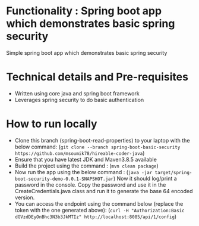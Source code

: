 # Functionality : Spring boot app which demonstrates basic spring security
Simple spring boot app which demonstrates basic spring security


# Technical details and Pre-requisites
- Written using core java and spring boot framework
- Leverages spring security to do basic authentication


# How to run locally
- Clone this branch (spring-boot-read-properties) to your laptop with the below command:
  (`git clone --branch spring-boot-basic-security https://github.com/msoumik78/hireable-coder-java`)
- Ensure that you have latest JDK and Maven3.8.5 available
- Build the project using the command :
  (`mvn clean package`)
- Now run the app using the below command :
  (`java -jar target/spring-boot-security-demo-0.0.1-SNAPSHOT.jar`)
  Now it should log/print a password in the console.
  Copy the password and use it in the CreateCredentials.java class and run it to generate the base 64 encoded version.
- You can access the endpoint using the command below (replace the token with the one generated above):
  (`curl -H "Authorization:Basic dGVzdDEyOnBhc3N3b3JkMTIz" http://localhost:8085/api/1/config`)

